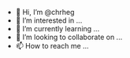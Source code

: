 - 👋 Hi, I’m @chrheg
- 👀 I’m interested in ...
- 🌱 I’m currently learning ...
- 💞️ I’m looking to collaborate on ...
- 📫 How to reach me ...

<!---
chrheg/chrheg is a ✨ special ✨ repository because its `README.md` (this file) appears on your GitHub profile.
You can click the Preview link to take a look at your changes.
--->
